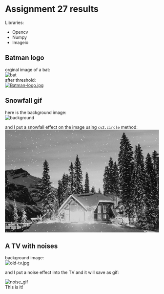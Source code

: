 # Assignment 27 results
Libraries:
* Opencv
* Numpy
* Imageio

## Batman logo
orginal image of a bat:<br/>
![bat](https://i.postimg.cc/zDFs983q/bat.jpg) <br>
after threshold: <br/>
[![Batman-logo.jpg](https://i.postimg.cc/bvpnR73p/Batman-logo.jpg)](https://postimg.cc/nXSMFwyP) <br/>

## Snowfall gif

here is the background image: <br>
![background](https://i.postimg.cc/vTh1xTMQ/winter-house.jpg)<br>

and I put a snowfall effect on the image using `cv2.circle` method:
![snowfall gif](https://github.com/Mahdi1Taheri/Image_processing_PyL/blob/main/Assignment27/snowfall.gif)

## A TV with noises

background image: <br>
![old-tv.jpg](https://i.postimg.cc/m2pzbxhH/old-tv.jpg)<br>

and I put a noise effect into the TV and it will save as gif: <br>

![noise_gif](https://github.com/Mahdi1Taheri/Image_processing_PyL/blob/main/Assignment27/noise.gif)
<br>
This is it!





